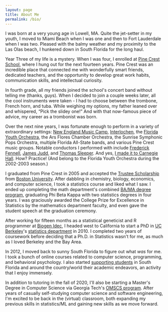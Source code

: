 ```yaml
---
layout: page
title: About Me
permalink: /bio/
---
```


I was born at a very young age in Lowell, MA. Quite the jet-setter in my youth, I moved to Miami Beach when I was one and then to Fort Lauderdale when I was two. Pleased with the balmy weather and my proximity to the Las Olas beach, I hunkered down in South Florida for the long haul.

Year Three of my life is a mystery. When I was four, I enrolled at [Pine Crest School](https://www.pinecrest.edu/), where I hung out for the next fourteen years. Pine Crest was an incredible place that connected me with wonderfully smart friends, dedicated teachers, and the opportunity to develop great work habits, communication skills, and intellectual curiosity.

In fourth grade, all my friends joined the school's concert band without telling me (thanks, guys). When I decided to join a couple weeks later, all the cool instruments were taken - I had to choose between the trombone, French horn, and tuba. While weighing my options, my father leaned over and whispered, “Pick the slidey one!” And with that now-famous piece of advice, my career as a trombonist was born.

Over the next nine years, I was fortunate enough to perform in a variety of extraordinary settings: 
[New England Music Camp](https://snowpond.org/nemc/), 
[Interlochen](http://www.interlochen.org/), 
the [Florida Youth Orchestra](https://www.floridayouthorchestra.org/), 
the Ars Flores Chamber Orchestra, the Sunrise Symphonic Pops Orchestra, multiple Florida All-State bands, and various Pine Crest music groups. Notable conductors I performed with include 
[Frederick Fennell](https://en.wikipedia.org/wiki/Frederick_Fennell), 
[James Judd](https://en.wikipedia.org/wiki/James_Judd), and 
[Thomas Sleeper](https://en.wikipedia.org/wiki/Thomas_Sleeper). 
And yes, [I made it to Carnegie Hall](/static/images/bio/carnegie.jpeg). How? Practice! (And belong to the Florida Youth Orchestra during the 2002-2003 season.)

I graduated from Pine Crest in 2005 and accepted the [Trustee Scholarship](https://www.bu.edu/admissions/tuition-aid/scholarships-financial-aid/first-year-merit/trustee/) from [Boston University](https://www.bu.edu/). After dabbling in chemistry, biology, economics, and computer science, I took a statistics course and liked what I saw. I ended up completing the math department's combined [BA/MA degree program](https://www.bu.edu/math/undergraduate/ba-ma/), graduating Phi Beta Kappa with two statistics degrees in four years. I was graciously awarded the College Prize for Excellence in Statistics by the mathematics department faculty, and even gave the student speech at the graduation ceremony.

After working for fifteen months as a statistical geneticist and R programmer at [Biogen Idec](https://www.biogen.com/), I headed west to California to start a PhD in [UC Berkeley](http://www.berkeley.edu/index.html)'s [statistics department](http://statistics.berkeley.edu/) in 2010. I completed two years of coursework before deciding that a Ph.D. in Statistics wasn't for me, as much as I loved Berkeley and the Bay Area.

In 2012, I moved back to sunny South Florida to figure out what *was* for me. I took a bunch of online courses related to computer science, programming, and behavioral psychology. I also started [supporting students](https://www.instagram.com/ftlaudmathtutor/) in South Florida and around the country/world their academic endeavors, an activity that I enjoy immensely. 

In addition to tutoring in the fall of 2020, I'll also be starting a Master's Degree in Computer Science via Georgia Tech's [OMSCS program](http://omscs.gatech.edu/). After years of casually self-studying computer science and software engineering, I'm excited to be back in the (virtual) classroom, both expanding my previous skills in statistics/ML and gaining new skills as we move forward.

<!--  LocalWords:  slidey Ars Flores Fennell Judd BA MA UC Biogen Idec
 -->
